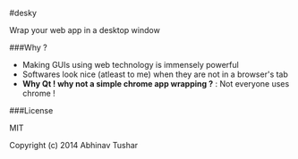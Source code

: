 #desky

Wrap your web app in a desktop window

###Why ?

*	Making GUIs using web technology is immensely powerful
*	Softwares look nice (atleast to me) when they are not in a browser's tab
* **Why Qt ! why not a simple chrome app wrapping ?** : Not everyone uses chrome !

###License

MIT

Copyright (c) 2014 Abhinav Tushar